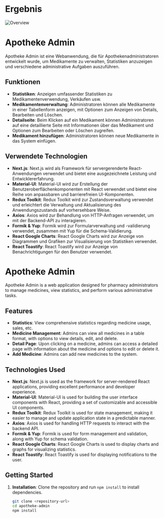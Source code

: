 # Ergebnis
![Overview](./public/admin.gif)

# Apotheke Admin

Apotheke Admin ist eine Webanwendung, die für Apothekenadministratoren entwickelt wurde, um Medikamente zu verwalten, Statistiken anzuzeigen und verschiedene administrative Aufgaben auszuführen.

## Funktionen

- **Statistiken**: Anzeigen umfassender Statistiken zu Medikamentenverwendung, Verkäufen usw.
- **Medikamentenverwaltung**: Administratoren können alle Medikamente in einer Tabellenform anzeigen, mit Optionen zum Anzeigen von Details, Bearbeiten und Löschen.
- **Detailseite**: Beim Klicken auf ein Medikament können Administratoren auf eine detaillierte Seite mit Informationen über das Medikament und Optionen zum Bearbeiten oder Löschen zugreifen.
- **Medikament hinzufügen**: Administratoren können neue Medikamente in das System einfügen.

## Verwendete Technologien

- **Next.js**: Next.js wird als Framework für servergerenderte React-Anwendungen verwendet und bietet eine ausgezeichnete Leistung und Entwicklererfahrung.
- **Material-UI**: Material-UI wird zur Erstellung der Benutzeroberflächenkomponenten mit React verwendet und bietet eine Reihe von anpassbaren und barrierefreien UI-Komponenten.
- **Redux Toolkit**: Redux Toolkit wird zur Zustandsverwaltung verwendet und erleichtert die Verwaltung und Aktualisierung des Anwendungszustands auf vorhersehbare Weise.
- **Axios**: Axios wird zur Behandlung von HTTP-Anfragen verwendet, um mit der Backend-API zu interagieren.
- **Formik & Yup**: Formik wird zur Formularverwaltung und -validierung verwendet, zusammen mit Yup für die Schema-Validierung.
- **React Google Charts**: React Google Charts wird zur Anzeige von Diagrammen und Grafiken zur Visualisierung von Statistiken verwendet.
- **React Toastify**: React Toastify wird zur Anzeige von Benachrichtigungen für den Benutzer verwendet.






# Apotheke Admin

Apotheke Admin is a web application designed for pharmacy administrators to manage medicines, view statistics, and perform various administrative tasks.

## Features

- **Statistics**: View comprehensive statistics regarding medicine usage, sales, etc.
- **Medicine Management**: Admins can view all medicines in a table format, with options to view details, edit, and delete.
- **Detail Page**: Upon clicking on a medicine, admins can access a detailed page with information about the medicine and options to edit or delete it.
- **Add Medicine**: Admins can add new medicines to the system.

## Technologies Used

- **Next.js**: Next.js is used as the framework for server-rendered React applications, providing excellent performance and developer experience.
- **Material-UI**: Material-UI is used for building the user interface components with React, providing a set of customizable and accessible UI components.
- **Redux Toolkit**: Redux Toolkit is used for state management, making it easier to manage and update application state in a predictable manner.
- **Axios**: Axios is used for handling HTTP requests to interact with the backend API.
- **Formik & Yup**: Formik is used for form management and validation, along with Yup for schema validation.
- **React Google Charts**: React Google Charts is used to display charts and graphs for visualizing statistics.
- **React Toastify**: React Toastify is used for displaying notifications to the user.

## Getting Started

1. **Installation**: Clone the repository and run `npm install` to install dependencies.

   ```bash
   git clone <repository-url>
   cd apotheke-admin
   npm install
